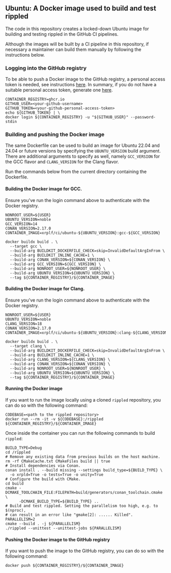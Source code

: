 ## Ubuntu: A Docker image used to build and test rippled

The code in this repository creates a locked-down Ubuntu image for building and
testing rippled in the GitHub CI pipelines.

Although the images will be built by a CI pipeline in this repository, if
necessary a maintainer can build them manually by following the instructions
below.

### Logging into the GitHub registry

To be able to push a Docker image to the GitHub registry, a personal access
token is needed, see instructions [here](https://docs.github.com/en/packages/working-with-a-github-packages-registry/working-with-the-container-registry#authenticating-with-a-personal-access-token-classic).
In summary, if you do not have a suitable personal access token, generate one
[here](https://github.com/settings/tokens/new?scopes=write:packages).

```shell
CONTAINER_REGISTRY=ghcr.io
GITHUB_USER=<your-github-username>
GITHUB_TOKEN=<your-github-personal-access-token>
echo ${GITHUB_TOKEN} | \
docker login ${CONTAINER_REGISTRY} -u "${GITHUB_USER}" --password-stdin
```

### Building and pushing the Docker image

The same Dockerfile can be used to build an image for Ubuntu 22.04 and 24.04 or
future versions by specifying the `UBUNTU_VERSION` build argument. There are
additional arguments to specify as well, namely `GCC_VERSION` for the GCC flavor
and `CLANG_VERSION` for the Clang flavor.

Run the commands below from the current directory containing the Dockerfile.

#### Building the Docker image for GCC.

Ensure you've run the login command above to authenticate with the Docker
registry.

```shell
NONROOT_USER=${USER}
UBUNTU_VERSION=noble
GCC_VERSION=14
CONAN_VERSION=2.17.0
CONTAINER_IMAGE=xrplf/ci/ubuntu-${UBUNTU_VERSION}:gcc-${GCC_VERSION}

docker buildx build . \
  --target gcc \
  --build-arg BUILDKIT_DOCKERFILE_CHECK=skip=InvalidDefaultArgInFrom \
  --build-arg BUILDKIT_INLINE_CACHE=1 \
  --build-arg CONAN_VERSION=${CONAN_VERSION} \
  --build-arg GCC_VERSION=${GCC_VERSION} \
  --build-arg NONROOT_USER=${NONROOT_USER} \
  --build-arg UBUNTU_VERSION=${UBUNTU_VERSION} \
  --tag ${CONTAINER_REGISTRY}/${CONTAINER_IMAGE}
```

#### Building the Docker image for Clang.

Ensure you've run the login command above to authenticate with the Docker
registry.

```shell
NONROOT_USER=${USER}
UBUNTU_VERSION=noble
CLANG_VERSION=18
CONAN_VERSION=2.17.0
CONTAINER_IMAGE=xrplf/ci/ubuntu-${UBUNTU_VERSION}:clang-${CLANG_VERSION}

docker buildx build . \
  --target clang \
  --build-arg BUILDKIT_DOCKERFILE_CHECK=skip=InvalidDefaultArgInFrom \
  --build-arg BUILDKIT_INLINE_CACHE=1 \
  --build-arg CLANG_VERSION=${CLANG_VERSION} \
  --build-arg CONAN_VERSION=${CONAN_VERSION} \
  --build-arg NONROOT_USER=${NONROOT_USER} \
  --build-arg UBUNTU_VERSION=${UBUNTU_VERSION} \
  --tag ${CONTAINER_REGISTRY}/${CONTAINER_IMAGE}
```

#### Running the Docker image

If you want to run the image locally using a cloned `rippled` repository, you
can do so with the following command:

```shell
CODEBASE=<path to the rippled repository>
docker run --rm -it -v ${CODEBASE}:/rippled ${CONTAINER_REGISTRY}/${CONTAINER_IMAGE}
```

Once inside the container you can run the following commands to build `rippled`:

```shell
BUILD_TYPE=Debug
cd /rippled
# Remove any existing data from previous builds on the host machine.
rm -rf CMakeCache.txt CMakeFiles build || true
# Install dependencies via Conan.
conan install . --build missing --settings build_type=${BUILD_TYPE} \
  -o xrpld=True -o tests=True -o unity=True
# Configure the build with CMake.
cd build
cmake -DCMAKE_TOOLCHAIN_FILE:FILEPATH=build/generators/conan_toolchain.cmake \
      -DCMAKE_BUILD_TYPE=${BUILD_TYPE} ..
# Build and test rippled. Setting the parallelism too high, e.g. to $(nproc),
# can result in an error like "gmake[2]: ...... Killed".
PARALLELISM=2
cmake --build . -j ${PARALLELISM}
./rippled --unittest --unittest-jobs ${PARALLELISM}
```

#### Pushing the Docker image to the GitHub registry

If you want to push the image to the GitHub registry, you can do so with the
following command:

```shell
docker push ${CONTAINER_REGISTRY}/${CONTAINER_IMAGE}
```
